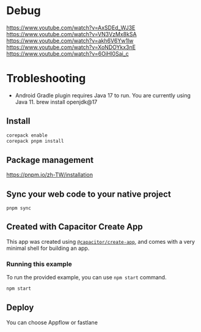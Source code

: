 # Debug

https://www.youtube.com/watch?v=AxSDEd_WJ3E
https://www.youtube.com/watch?v=VN3VzMx8kSA
https://www.youtube.com/watch?v=akh6V6Yw1lw
https://www.youtube.com/watch?v=XoNDOYkx3nE
https://www.youtube.com/watch?v=6OiHl0Sai_c

# Trobleshooting

- Android Gradle plugin requires Java 17 to run. You are currently using Java 11.
    brew install openjdk@17



## Install
```bash
corepack enable
corepack pnpm install
```
## Package management

https://pnpm.io/zh-TW/installation

## Sync your web code to your native project

```
pnpm sync
```

## Created with Capacitor Create App

This app was created using [`@capacitor/create-app`](https://github.com/ionic-team/create-capacitor-app),
and comes with a very minimal shell for building an app.

### Running this example

To run the provided example, you can use `npm start` command.

```bash
npm start
```

<!-- TODO: How to debug the capacitor android APP? -->

## Deploy 

You can choose Appflow or fastlane